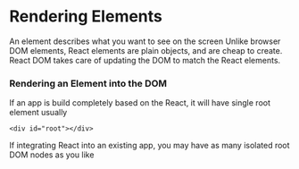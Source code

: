 # Rendering Elements

An element describes what you want to see on the screen
Unlike browser DOM elements, React elements are plain objects, and are cheap to create.
React DOM takes care of updating the DOM to match the React elements.

### Rendering an Element into the DOM
If an app is build completely based on the React, it will have single root element usually
```JS
<div id="root"></div>
```

If integrating React into an existing app, you may have as many isolated root DOM nodes as you like
